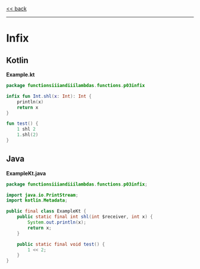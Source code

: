 
[<< back](https://github.com/tomasbjerre/yet-another-kotlin-vs-java-comparison)

-----------------------------

# Infix

## Kotlin

**Example.kt**

```kotlin
package functionsiiiandiiilambdas.functions.p03infix

infix fun Int.shl(x: Int): Int {
    println(x)
    return x
}

fun test() {
    1 shl 2
    1.shl(2)
}
```

## Java

**ExampleKt.java**

```java
package functionsiiiandiiilambdas.functions.p03infix;

import java.io.PrintStream;
import kotlin.Metadata;

public final class ExampleKt {
    public static final int shl(int $receiver, int x) {
        System.out.println(x);
        return x;
    }

    public static final void test() {
        1 << 2;
    }
}

```
